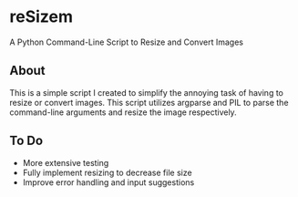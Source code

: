 # reSizem
A Python Command-Line Script to Resize and Convert Images

## About 
This is a simple script I created to simplify the annoying task of having to resize or convert images. This script utilizes argparse and PIL to parse the command-line arguments and resize the image respectively. 

## To Do
* More extensive testing
* Fully implement resizing to decrease file size
* Improve error handling and input suggestions 

